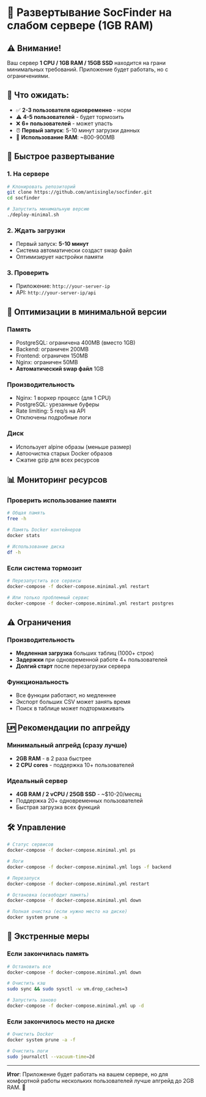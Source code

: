 # 🚀 Развертывание SocFinder на слабом сервере (1GB RAM)

## ⚠️ Внимание! 
Ваш сервер **1 CPU / 1GB RAM / 15GB SSD** находится на грани минимальных требований. Приложение будет работать, но с ограничениями.

## 🎯 Что ожидать:
- ✅ **2-3 пользователя одновременно** - норм
- ⚠️ **4-5 пользователей** - будет тормозить  
- ❌ **6+ пользователей** - может упасть
- ⏰ **Первый запуск**: 5-10 минут загрузки данных
- 💾 **Использование RAM**: ~800-900MB

## 🚀 Быстрое развертывание

### 1. На сервере
```bash
# Клонировать репозиторий
git clone https://github.com/antisingle/socfinder.git
cd socfinder

# Запустить минимальную версию
./deploy-minimal.sh
```

### 2. Ждать загрузки
- Первый запуск: **5-10 минут**
- Система автоматически создаст swap файл
- Оптимизирует настройки памяти

### 3. Проверить
- Приложение: `http://your-server-ip`
- API: `http://your-server-ip/api`

## 🔧 Оптимизации в минимальной версии

### Память
- PostgreSQL: ограничена 400MB (вместо 1GB)
- Backend: ограничен 200MB  
- Frontend: ограничен 150MB
- Nginx: ограничен 50MB
- **Автоматический swap файл** 1GB

### Производительность  
- Nginx: 1 воркер процесс (для 1 CPU)
- PostgreSQL: урезанные буферы
- Rate limiting: 5 req/s на API
- Отключены подробные логи

### Диск
- Использует alpine образы (меньше размер)
- Автоочистка старых Docker образов
- Сжатие gzip для всех ресурсов

## 📊 Мониторинг ресурсов

### Проверить использование памяти
```bash
# Общая память
free -h

# Память Docker контейнеров  
docker stats

# Использование диска
df -h
```

### Если система тормозит
```bash
# Перезапустить все сервисы
docker-compose -f docker-compose.minimal.yml restart

# Или только проблемный сервис
docker-compose -f docker-compose.minimal.yml restart postgres
```

## ⚠️ Ограничения

### Производительность
- **Медленная загрузка** больших таблиц (1000+ строк)
- **Задержки** при одновременной работе 4+ пользователей
- **Долгий старт** после перезагрузки сервера

### Функциональность
- Все функции работают, но медленнее
- Экспорт больших CSV может занять время
- Поиск в таблице может подтормаживать

## 🆙 Рекомендации по апгрейду

### Минимальный апгрейд (сразу лучше)
- **2GB RAM** - в 2 раза быстрее
- **2 CPU cores** - поддержка 10+ пользователей

### Идеальный сервер
- **4GB RAM / 2 vCPU / 25GB SSD** - ~$10-20/месяц
- Поддержка 20+ одновременных пользователей
- Быстрая загрузка всех функций

## 🛠 Управление

```bash
# Статус сервисов
docker-compose -f docker-compose.minimal.yml ps

# Логи
docker-compose -f docker-compose.minimal.yml logs -f backend

# Перезапуск
docker-compose -f docker-compose.minimal.yml restart

# Остановка (освободит память)
docker-compose -f docker-compose.minimal.yml down

# Полная очистка (если нужно место на диске)
docker system prune -a
```

## 🚨 Экстренные меры

### Если закончилась память
```bash
# Остановить все
docker-compose -f docker-compose.minimal.yml down

# Очистить кэш
sudo sync && sudo sysctl -w vm.drop_caches=3

# Запустить заново
docker-compose -f docker-compose.minimal.yml up -d
```

### Если закончилось место на диске
```bash
# Очистить Docker
docker system prune -a -f

# Очистить логи
sudo journalctl --vacuum-time=2d
```

---

**Итог**: Приложение будет работать на вашем сервере, но для комфортной работы нескольких пользователей лучше апгрейд до 2GB RAM. 🚀
